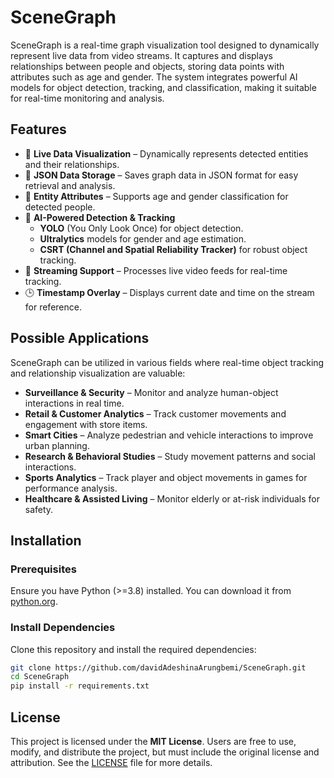 # SceneGraph  

SceneGraph is a real-time graph visualization tool designed to dynamically represent live data from video streams. It captures and displays relationships between people and objects, storing data points with attributes such as age and gender. The system integrates powerful AI models for object detection, tracking, and classification, making it suitable for real-time monitoring and analysis.  

## Features  
- 📌 **Live Data Visualization** – Dynamically represents detected entities and their relationships.  
- 📂 **JSON Data Storage** – Saves graph data in JSON format for easy retrieval and analysis.  
- 👤 **Entity Attributes** – Supports age and gender classification for detected people.  
- 🎯 **AI-Powered Detection & Tracking**  
  - **YOLO** (You Only Look Once) for object detection.  
  - **Ultralytics** models for gender and age estimation.  
  - **CSRT (Channel and Spatial Reliability Tracker)** for robust object tracking.  
- 📡 **Streaming Support** – Processes live video feeds for real-time tracking.  
- 🕒 **Timestamp Overlay** – Displays current date and time on the stream for reference.  

## Possible Applications  
SceneGraph can be utilized in various fields where real-time object tracking and relationship visualization are valuable:  
- **Surveillance & Security** – Monitor and analyze human-object interactions in real time.  
- **Retail & Customer Analytics** – Track customer movements and engagement with store items.  
- **Smart Cities** – Analyze pedestrian and vehicle interactions to improve urban planning.  
- **Research & Behavioral Studies** – Study movement patterns and social interactions.  
- **Sports Analytics** – Track player and object movements in games for performance analysis.  
- **Healthcare & Assisted Living** – Monitor elderly or at-risk individuals for safety.

## Installation

### Prerequisites
Ensure you have Python (>=3.8) installed. You can download it from [python.org](https://www.python.org/downloads/).

### Install Dependencies
Clone this repository and install the required dependencies:

```sh
git clone https://github.com/davidAdeshinaArungbemi/SceneGraph.git
cd SceneGraph
pip install -r requirements.txt
```

## License  
This project is licensed under the **MIT License**. Users are free to use, modify, and distribute the project, but must include the original license and attribution. See the [LICENSE](LICENSE) file for more details.  

